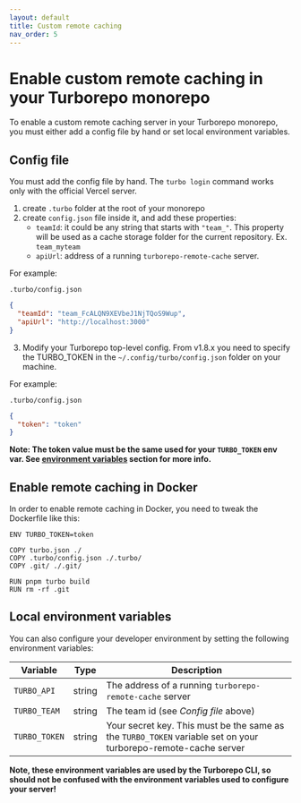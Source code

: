 ```yaml
---
layout: default
title: Custom remote caching
nav_order: 5
---
```


# Enable custom remote caching in your Turborepo monorepo

To enable a custom remote caching server in your Turborepo monorepo, you must
either add a config file by hand or set local environment variables.

## Config file

You must add the config file by hand. The `turbo login` command works only with the official Vercel server.

1. create `.turbo` folder at the root of your monorepo
2. create `config.json` file inside it, and add these properties:
    - `teamId`: it could be any string that starts with `"team_"`. This property will be used as a cache storage folder for the current repository. Ex. `team_myteam`
    - `apiUrl`: address of a running `turborepo-remote-cache` server.

For example:

`.turbo/config.json`
```json
{
  "teamId": "team_FcALQN9XEVbeJ1NjTQoS9Wup",
  "apiUrl": "http://localhost:3000"
}
```
  3. Modify your Turborepo top-level config. From v1.8.x you need to specify the TURBO_TOKEN in the `~/.config/turbo/config.json` folder on your machine.   
  
For example:

`.turbo/config.json`
```json
{
  "token": "token"
}
```
  __Note: The token value must be the same used for your `TURBO_TOKEN` env var. See [environment variables](https://ducktors.github.io/turborepo-remote-cache/environment-variables) section for more info.__

## Enable remote caching in Docker
In order to enable remote caching in Docker, you need to tweak the Dockerfile like this:

```
ENV TURBO_TOKEN=token

COPY turbo.json ./
COPY .turbo/config.json ./.turbo/
COPY .git/ ./.git/

RUN pnpm turbo build
RUN rm -rf .git
```

## Local environment variables

You can also configure your developer environment by setting the following
environment variables:

| Variable      | Type   | Description |
| ------------- | ------ | ----------- |
| `TURBO_API`   | string | The address of a running `turborepo-remote-cache` server |
| `TURBO_TEAM`  | string | The team id (see *Config file* above)|
| `TURBO_TOKEN` | string | Your secret key. This must be the same as the `TURBO_TOKEN` variable set on your turborepo-remote-cache server |

**Note, these environment variables are used by the Turborepo CLI, so should not
be confused with the environment variables used to configure your server!**
